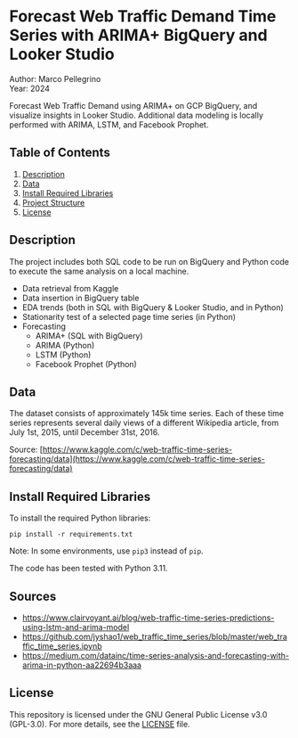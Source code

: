# Forecast Web Traffic Demand Time Series with ARIMA+ BigQuery and Looker Studio

Author: Marco Pellegrino\
Year: 2024

Forecast Web Traffic Demand using ARIMA+ on GCP BigQuery, and visualize insights in Looker Studio.
Additional data modeling is locally performed with ARIMA, LSTM, and Facebook Prophet.

## Table of Contents

1.  [Description](#description)
2.  [Data](#data)
3.  [Install Required Libraries](#install-required-libraries)
4.  [Project Structure](#project-structure)
5.  [License](#license)

## Description

The project includes both SQL code to be run on BigQuery and Python code to execute the same analysis on a local machine.

*   Data retrieval from Kaggle
*   Data insertion in BigQuery table
*   EDA trends (both in SQL with BigQuery & Looker Studio, and in Python)
*   Stationarity test of a selected page time series (in Python)
*   Forecasting
    *   ARIMA+ (SQL with BigQuery)
    *   ARIMA (Python)
    *   LSTM (Python)
    *   Facebook Prophet (Python)

## Data

The dataset consists of approximately 145k time series. Each of these time series represents several daily views of a different Wikipedia article, from July 1st, 2015, until December 31st, 2016.

Source: [https://www.kaggle.com/c/web-traffic-time-series-forecasting/data](https://www.kaggle.com/c/web-traffic-time-series-forecasting/data)

## Install Required Libraries

To install the required Python libraries:

```plaintext
pip install -r requirements.txt
```

Note: In some environments, use `pip3` instead of `pip`.

The code has been tested with Python 3.11.

## Sources

*   https://www.clairvoyant.ai/blog/web-traffic-time-series-predictions-using-lstm-and-arima-model
*   https://github.com/jyshao1/web_traffic_time_series/blob/master/web_traffic_time_series.ipynb
*   https://medium.com/datainc/time-series-analysis-and-forecasting-with-arima-in-python-aa22694b3aaa

## License

This repository is licensed under the GNU General Public License v3.0 (GPL-3.0). For more details, see the [LICENSE](LICENSE) file.